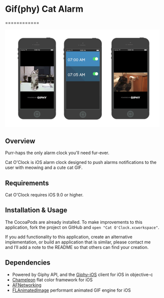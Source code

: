 # Gif(phy) Cat Alarm
============

![Toasty Cat Gif](Images/catmockup.gif)

## Overview

Purr-haps the only alarm clock you'll need fur-ever.

Cat O'Clock is iOS alarm clock designed to push alarms notifications to the user with meowing and a cute cat GIF.

## Requirements

Cat O'Clock requires iOS 9.0 or higher.

## Installation & Usage

The CocoaPods are already installed. To make improvements to this application, fork the project on GitHub and ```open "Cat O'Clock.xcworkspace"```.

If you add functionality to this application, create an alternative implementation, or build an application that is similar, please contact me and I’ll add a note to the README so that others can find your creation.

## Dependencies

- Powered by Giphy API, and the [Giphy-iOS](https://github.com/heyalexchoi/Giphy-iOS) client for iOS in objective-c
- [Chameleon](https://github.com/ViccAlexander/Chameleon) flat color framework for iOS
- [AFNetworking](https://github.com/AFNetworking/AFNetworking)
- [FLAnimatedImage](https://github.com/Flipboard/FLAnimatedImage) performant animated GIF engine for iOS
